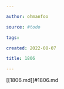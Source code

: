 ```yaml
---

author: ohmanfoo

source: #todo

tags: 

created: 2022-08-07

title: 1806

---
```

[[1806.md]]#1806.md